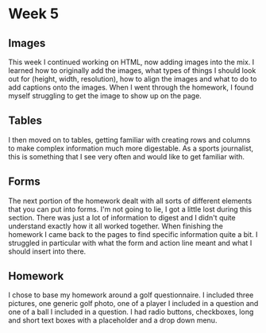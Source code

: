 # Week 5

## Images
This week I continued working on HTML, now adding images into the mix. I learned how to originally add the images, what types of things I should look out for (height, width, resolution), how to align the images and what to do to add captions onto the images. When I went through the homework, I found myself struggling to get the image to show up on the page.
<br />
## Tables
I then moved on to tables, getting familiar with creating rows and columns to make complex information much more digestable. As a sports journalist, this is something that I see very often and would like to get familiar with.

## Forms
The next portion of the homework dealt with all sorts of different elements that you can put into forms. I'm not going to lie, I got a little lost during this section. There was just a lot of information to digest and I didn't quite understand exactly how it all worked together. When finishing the homework I came back to the pages to find specific information quite a bit. I struggled in particular with what the form and action line meant and what I should insert into there.

## Homework
I chose to base my homework around a golf questionnaire. I included three pictures, one generic golf photo, one of a player I included in a question and one of a ball I included in a question. I had radio buttons, checkboxes, long and short text boxes with a placeholder and a drop down menu.
